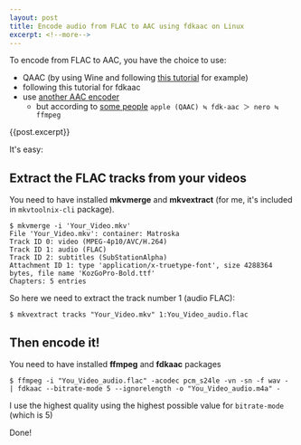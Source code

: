```yaml
---
layout: post
title: Encode audio from FLAC to AAC using fdkaac on Linux
excerpt: <!--more-->
---
```


To encode from FLAC to AAC, you have the choice to use:
* QAAC (by using Wine and following [this tutorial](http://www.andrews-corner.org/qaac.html) for example)
* following this tutorial for fdkaac
* use [another AAC encoder](http://wiki.hydrogenaud.io/index.php?title=AAC_encoders#Features)
  * but according to [some people](https://twitter.com/kamedo2/status/1227925557309927426) `apple (QAAC) ≒ fdk-aac ＞ nero ≒ ffmpeg`

{{post.excerpt}}

It's easy:

## Extract the FLAC tracks from your videos

You need to have installed **mkvmerge** and **mkvextract** (for me, it's included in `mkvtoolnix-cli` package).

```
$ mkvmerge -i 'Your_Video.mkv' 
File 'Your_Video.mkv': container: Matroska
Track ID 0: video (MPEG-4p10/AVC/H.264)
Track ID 1: audio (FLAC)
Track ID 2: subtitles (SubStationAlpha)
Attachment ID 1: type 'application/x-truetype-font', size 4288364 bytes, file name 'KozGoPro-Bold.ttf'
Chapters: 5 entries
```
So here we need to extract the track number 1 (audio FLAC):

```
$ mkvextract tracks "Your_Video.mkv" 1:You_Video_audio.flac
```

## Then encode it!

You need to have installed **ffmpeg** and **fdkaac** packages

```
$ ffmpeg -i "You_Video_audio.flac" -acodec pcm_s24le -vn -sn -f wav - | fdkaac --bitrate-mode 5 --ignorelength -o "You_Video_audio.m4a" -
```

I use the highest quality using the highest possible value for `bitrate-mode` (which is 5)

Done!
